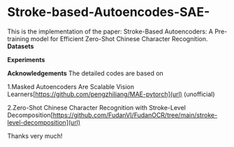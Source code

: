 # Stroke-based-Autoencodes-SAE-
This is the implementation of the paper: Stroke-Based Autoencoders: A Pre-training model for Efficient Zero-Shot Chinese Character Recognition. 
**Datasets**

**Experiments**

**Acknowledgements**
The detailed codes are based on 

1.Masked Autoencoders Are Scalable Vision Learners[https://github.com/pengzhiliang/MAE-pytorch](url) (unofficial)

2.Zero-Shot Chinese Character Recognition with Stroke-Level Decomposition[https://github.com/FudanVI/FudanOCR/tree/main/stroke-level-decomposition](url)

Thanks very much!
